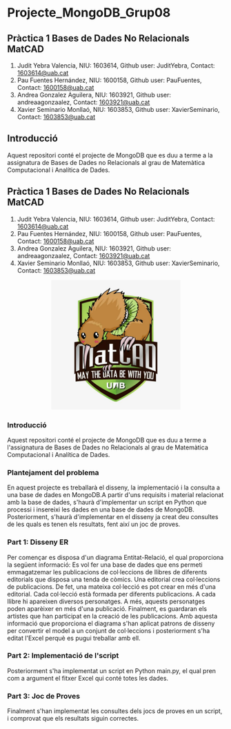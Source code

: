 # Projecte_MongoDB_Grup08
## Pràctica 1 Bases de Dades No Relacionals MatCAD
1. Judit Yebra Valencia, NIU: 1603614, Github user: JuditYebra, Contact: 1603614@uab.cat 
2. Pau Fuentes Hernández, NIU: 1600158, Github user: PauFuentes, Contact: 1600158@uab.cat 
3. Andrea Gonzalez Aguilera, NIU: 1603921, Github user: andreaagonzaalez, Contact: 1603921@uab.cat
4. Xavier Seminario Monllaó, NIU: 1603853, Github user: XavierSeminario, Contact: 1603853@uab.cat

## Introducció 
Aquest repositori conté el projecte de MongoDB que es duu a terme a la assignatura de Bases de Dades no Relacionals al grau de Matemàtica Computacional i Analítica de Dades.
## Pràctica 1 Bases de Dades No Relacionals MatCAD
1. Judit Yebra Valencia, NIU: 1603614, Github user: JuditYebra, Contact: 1603614@uab.cat 
2. Pau Fuentes Hernández, NIU: 1600158, Github user: PauFuentes, Contact: 1600158@uab.cat 
3. Andrea Gonzalez Aguilera, NIU: 1603921, Github user: andreaagonzaalez, Contact: 1603921@uab.cat
4. Xavier Seminario Monllaó, NIU: 1603853, Github user: XavierSeminario, Contact: 1603853@uab.cat

<p align="center">
<img src="https://github.com/PauFuentes/Projecte_MongoDB_Grup08/blob/master/logo.jpg", widht="300", height="300">
</p>

### Introducció
Aquest repositori conté el projecte de MongoDB que es duu a terme a l'assignatura de Bases de Dades no Relacionals al grau de Matemàtica Computacional i Analítica de Dades.

### Plantejament del problema
En aquest projecte es treballarà el disseny, la implementació i la consulta a una base de dades en MongoDB.A partir d'uns requisits i material relacionat amb la base de dades, s'haurà d'implementar un script en Python que processi i insereixi les dades en una base de dades de MongoDB. Posteriorment, s'haurà d'implementar en el disseny ja creat deu consultes de les quals es tenen els resultats, fent així un joc de proves.

### Part 1: Disseny ER
Per començar es disposa d'un diagrama Entitat-Relació, el qual proporciona la següent informació:
Es vol fer una base de dades que ens permeti emmagatzemar les publicacions de col·leccions de llibres de diferents editorials que disposa una tenda de còmics.
Una editorial crea col·leccions de publicacions. De fet, una mateixa col·lecció es pot crear en més d'una editorial.
Cada col·lecció està formada per diferents publicacions. A cada llibre hi apareixen diversos personatges. A més, aquests personatges poden aparèixer en més d'una publicació.
Finalment, es guardaran els artistes que han participat en la creació de les publicacions.
Amb aquesta informació que proporciona el diagrama s'han aplicat patrons de disseny per convertir el model a un conjunt de col·leccions i posteriorment s'ha editat l'Excel perquè es pugui treballar amb ell.

### Part 2: Implementació de l'script
Posteriorment s'ha implementat un script en Python main.py, el qual pren com a argument el fitxer Excel qui conté totes les dades.

### Part 3: Joc de Proves
Finalment s'han implementat les consultes dels jocs de proves en un script, i comprovat que els resultats siguin correctes.

